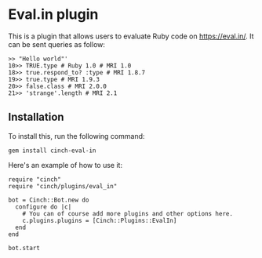Eval.in plugin
==============

This is a plugin that allows users to evaluate Ruby code on
<https://eval.in/>. It can be sent queries as follow:

    >> "Hello world"'
    10>> TRUE.type # Ruby 1.0 # MRI 1.0
    18>> true.respond_to? :type # MRI 1.8.7
    19>> true.type # MRI 1.9.3
    20>> false.class # MRI 2.0.0
    21>> 'strange'.length # MRI 2.1

Installation
------------

To install this, run the following command:

    gem install cinch-eval-in

Here's an example of how to use it:

    require "cinch"
    require "cinch/plugins/eval_in"

    bot = Cinch::Bot.new do
      configure do |c|
        # You can of course add more plugins and other options here.
        c.plugins.plugins = [Cinch::Plugins::EvalIn]
      end
    end

    bot.start
